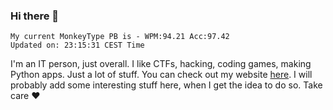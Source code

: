### Hi there 👋
<!-- PB START -->
```
My current MonkeyType PB is - WPM:94.21 Acc:97.42
Updated on: 23:15:31 CEST Time
```
<!-- PB END -->
I'm an IT person, just overall. I like CTFs, hacking, coding games, making Python apps. Just a lot of stuff.
You can check out my website [here](https://skill3472.github.io/).
I will probably add some interesting stuff here, when I get the idea to do so. Take care ❤️
